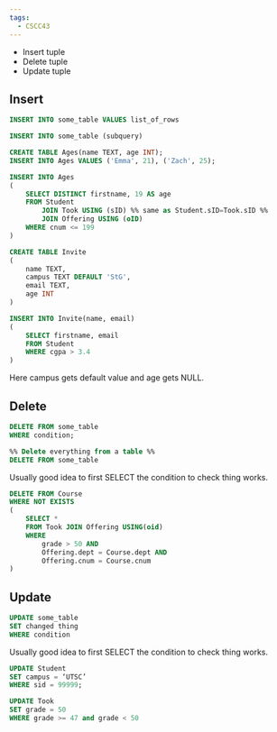 ```yaml
---
tags:
  - CSCC43
---
```

- Insert tuple
- Delete tuple
- Update tuple

## Insert
```sql
INSERT INTO some_table VALUES list_of_rows

INSERT INTO some_table (subquery)
```

```sql
CREATE TABLE Ages(name TEXT, age INT);
INSERT INTO Ages VALUES ('Emma', 21), ('Zach', 25);
```
```sql
INSERT INTO Ages
(
	SELECT DISTINCT firstname, 19 AS age
	FROM Student
		JOIN Took USING (sID) %% same as Student.sID=Took.sID %%
		JOIN Offering USING (oID)
	WHERE cnum <= 199
)
```

```sql
CREATE TABLE Invite
(
	name TEXT,
	campus TEXT DEFAULT 'StG',
	email TEXT,
	age INT
)

INSERT INTO Invite(name, email)
(
	SELECT firstname, email
	FROM Student
	WHERE cgpa > 3.4
)
```
Here campus gets default value and age gets NULL.

## Delete
```sql
DELETE FROM some_table
WHERE condition;

%% Delete everything from a table %%
DELETE FROM some_table
```

Usually good idea to first SELECT the condition to check thing works.

```sql
DELETE FROM Course
WHERE NOT EXISTS
(
	SELECT *
	FROM Took JOIN Offering USING(oid)
	WHERE
		grade > 50 AND
		Offering.dept = Course.dept AND
		Offering.cnum = Course.cnum
)
```

## Update
```sql
UPDATE some_table
SET changed thing
WHERE condition
```

Usually good idea to first SELECT the condition to check thing works.

```sql
UPDATE Student
SET campus = ‘UTSC’
WHERE sid = 99999;

UPDATE Took
SET grade = 50
WHERE grade >= 47 and grade < 50
```
